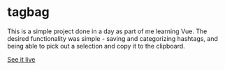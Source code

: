 # tagbag

This is a simple project done in a day as part of me learning Vue. The desired functionality was simple - saving and categorizing hashtags, and being able to pick out a selection and copy it to the clipboard.

[See it live](https://ngr900.github.io/tagbag/)
